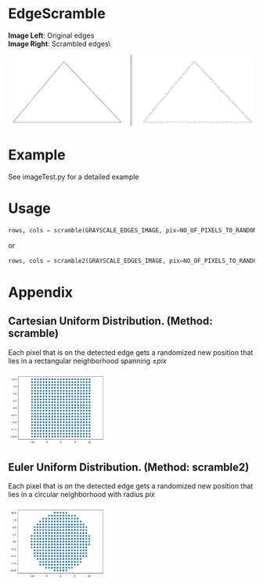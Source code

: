 # EdgeScramble
**Image Left**:  Original edges\
**Image Right**: Scrambled edges\

![Result](https://github.com/pkorrapati/EdgeScramble/raw/main/Result_15px.png)

# Example

See imageTest.py for a detailed example

# Usage
```python
rows, cols = scramble(GRAYSCALE_EDGES_IMAGE, pix=NO_OF_PIXELS_TO_RANDOMIZE_BY)
```

or

```python
rows, cols = scramble2(GRAYSCALE_EDGES_IMAGE, pix=NO_OF_PIXELS_TO_RANDOMIZE_BY)
```

# Appendix
## Cartesian Uniform Distribution. (Method: scramble)
Each pixel that is on the detected edge gets a randomized new position that lies in a rectangular neighborhood spanning &pm;*pix*

<img src="https://github.com/pkorrapati/EdgeScramble/raw/main/scramble_distribution.png" alt="Cartesian Uniform Distribution" style="max-width: 40%;">

## Euler Uniform Distribution. (Method: scramble2)
Each pixel that is on the detected edge gets a randomized new position that lies in a circular neighborhood with radius *pix*

<img src="https://github.com/pkorrapati/EdgeScramble/raw/main/scramble2_distribution.png" alt="Euler Uniform Distribution" style="max-width: 40%;">

